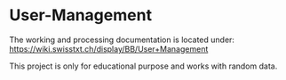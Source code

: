 # User-Management
The working and processing documentation is located under: https://wiki.swisstxt.ch/display/BB/User+Management

This project is only for educational purpose and works with random data.
